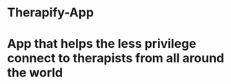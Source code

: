 # Therapify-App
# App that helps the less privilege connect to therapists from all around the world
